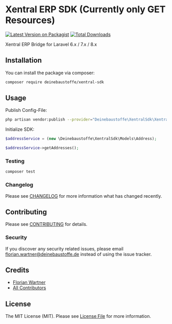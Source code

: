 # Xentral ERP SDK (Currently only GET Resources)

[![Latest Version on Packagist](https://img.shields.io/packagist/v/deinebaustoffe/xentral-sdk.svg?style=flat-square)](https://packagist.org/packages/deinebaustoffe/xentral-sdk)
[![Total Downloads](https://img.shields.io/packagist/dt/deinebaustoffe/xentral-sdk.svg?style=flat-square)](https://packagist.org/packages/deinebaustoffe/xentral-sdk)

Xentral ERP Bridge for Laravel 6.x / 7.x / 8.x

## Installation

You can install the package via composer:

```bash
composer require deinebaustoffe/xentral-sdk
```

## Usage

Publish Config-File:
``` bash
php artisan vendor:publish --provider="Deinebaustoffe\XentralSdk\XentralSdkServiceProvider"
```

Initialize SDK:
``` php
$addressService = (new \Deinebaustoffe\XentralSdk\Models\Address);

$addressService->getAddresses();
```

### Testing

``` bash
composer test
```

### Changelog

Please see [CHANGELOG](CHANGELOG.md) for more information what has changed recently.

## Contributing

Please see [CONTRIBUTING](CONTRIBUTING.md) for details.

### Security

If you discover any security related issues, please email florian.wartner@deinebaustoffe.de instead of using the issue tracker.

## Credits

- [Florian Wartner](https://github.com/deinebaustoffe)
- [All Contributors](../../contributors)

## License

The MIT License (MIT). Please see [License File](LICENSE.md) for more information.
